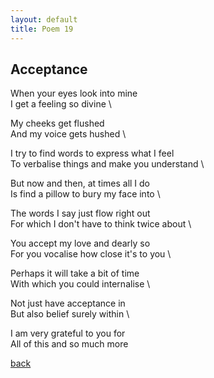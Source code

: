 ```yaml
---
layout: default
title: Poem 19
---
```


## Acceptance

When your eyes look into mine \
I get a feeling so divine \

My cheeks get flushed \
And my voice gets hushed \

I try to find words to express what I feel \
To verbalise things and make you understand \

But now and then, at times all I do \
Is find a pillow to bury my face into \

The words I say just flow right out \
For which I don't have to think twice about \

You accept my love and dearly so \
For you vocalise how close it's to you \

Perhaps it will take a bit of time \
With which you could internalise \

Not just have acceptance in \
But also belief surely within \

I am very grateful to you for \
All of this and so much more


 [back](../index-page.html)